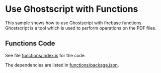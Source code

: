 # Use Ghostscript with Functions

This sample shows how to use Ghostscript with firebase functions. Ghostscript is a tool which is used to perform operations on the PDF files.

## Functions Code

See file [functions/index.js](functions/index.js) for the code.

The dependencies are listed in [functions/package.json](functions/package.json).